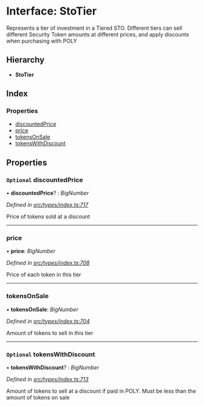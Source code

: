 # Interface: StoTier

Represents a tier of investment in a Tiered STO.
Different tiers can sell different Security Token amounts at different prices, and apply discounts when purchasing with POLY

## Hierarchy

* **StoTier**

## Index

### Properties

* [discountedPrice](_types_index_.stotier.md#optional-discountedprice)
* [price](_types_index_.stotier.md#price)
* [tokensOnSale](_types_index_.stotier.md#tokensonsale)
* [tokensWithDiscount](_types_index_.stotier.md#optional-tokenswithdiscount)

## Properties

### `Optional` discountedPrice

• **discountedPrice**? : *BigNumber*

*Defined in [src/types/index.ts:717](https://github.com/PolymathNetwork/polymath-sdk/blob/e8bbc1e/src/types/index.ts#L717)*

Price of tokens sold at a discount

___

###  price

• **price**: *BigNumber*

*Defined in [src/types/index.ts:708](https://github.com/PolymathNetwork/polymath-sdk/blob/e8bbc1e/src/types/index.ts#L708)*

Price of each token in this tier

___

###  tokensOnSale

• **tokensOnSale**: *BigNumber*

*Defined in [src/types/index.ts:704](https://github.com/PolymathNetwork/polymath-sdk/blob/e8bbc1e/src/types/index.ts#L704)*

Amount of tokens to sell in this tier

___

### `Optional` tokensWithDiscount

• **tokensWithDiscount**? : *BigNumber*

*Defined in [src/types/index.ts:713](https://github.com/PolymathNetwork/polymath-sdk/blob/e8bbc1e/src/types/index.ts#L713)*

Amount of tokens to sell at a discount if paid in POLY.
Must be less than the amount of tokens on sale
